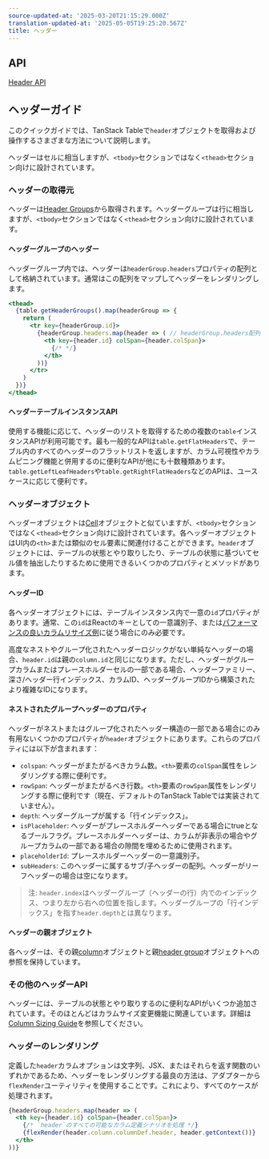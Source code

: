 ```yaml
---
source-updated-at: '2025-03-20T21:15:29.000Z'
translation-updated-at: '2025-05-05T19:25:20.567Z'
title: ヘッダー
---
```

## API

[Header API](../api/core/header)

## ヘッダーガイド

このクイックガイドでは、TanStack Tableで`header`オブジェクトを取得および操作するさまざまな方法について説明します。

ヘッダーはセルに相当しますが、`<tbody>`セクションではなく`<thead>`セクション向けに設計されています。

### ヘッダーの取得元

ヘッダーは[Header Groups](../guide/header-groups)から取得されます。ヘッダーグループは行に相当しますが、`<tbody>`セクションではなく`<thead>`セクション向けに設計されています。

#### ヘッダーグループのヘッダー

ヘッダーグループ内では、ヘッダーは`headerGroup.headers`プロパティの配列として格納されています。通常はこの配列をマップしてヘッダーをレンダリングします。

```jsx
<thead>
  {table.getHeaderGroups().map(headerGroup => {
    return (
      <tr key={headerGroup.id}>
        {headerGroup.headers.map(header => ( // headerGroup.headers配列をマップ
          <th key={header.id} colSpan={header.colSpan}>
            {/* */}
          </th>
        ))}
      </tr>
    )
  })}
</thead>
```

#### ヘッダーテーブルインスタンスAPI

使用する機能に応じて、ヘッダーのリストを取得するための複数の`table`インスタンスAPIが利用可能です。最も一般的なAPIは`table.getFlatHeaders`で、テーブル内のすべてのヘッダーのフラットリストを返しますが、カラム可視性やカラムピニング機能と併用するのに便利なAPIが他にも十数種類あります。`table.getLeftLeafHeaders`や`table.getRightFlatHeaders`などのAPIは、ユースケースに応じて便利です。

### ヘッダーオブジェクト

ヘッダーオブジェクトは[Cell](../guide/cells)オブジェクトと似ていますが、`<tbody>`セクションではなく`<thead>`セクション向けに設計されています。各ヘッダーオブジェクトはUI内の`<th>`または類似のセル要素に関連付けることができます。`header`オブジェクトには、テーブルの状態とやり取りしたり、テーブルの状態に基づいてセル値を抽出したりするために使用できるいくつかのプロパティとメソッドがあります。

#### ヘッダーID

各ヘッダーオブジェクトには、テーブルインスタンス内で一意の`id`プロパティがあります。通常、この`id`はReactのキーとしての一意識別子、または[パフォーマンスの良いカラムリサイズ例](../framework/react/examples/column-resizing-performant)に従う場合にのみ必要です。

高度なネストやグループ化されたヘッダーロジックがない単純なヘッダーの場合、`header.id`は親の`column.id`と同じになります。ただし、ヘッダーがグループカラムまたはプレースホルダーセルの一部である場合、ヘッダーファミリー、深さ/ヘッダー行インデックス、カラムID、ヘッダーグループIDから構築されたより複雑なIDになります。

#### ネストされたグループヘッダーのプロパティ

ヘッダーがネストまたはグループ化されたヘッダー構造の一部である場合にのみ有用ないくつかのプロパティが`header`オブジェクトにあります。これらのプロパティには以下が含まれます：

- `colspan`: ヘッダーがまたがるべきカラム数。`<th>`要素の`colSpan`属性をレンダリングする際に便利です。
- `rowSpan`: ヘッダーがまたがるべき行数。`<th>`要素の`rowSpan`属性をレンダリングする際に便利です（現在、デフォルトのTanStack Tableでは実装されていません）。
- `depth`: ヘッダーグループが属する「行インデックス」。
- `isPlaceholder`: ヘッダーがプレースホルダーヘッダーである場合にtrueとなるブールフラグ。プレースホルダーヘッダーは、カラムが非表示の場合やグループカラムの一部である場合の隙間を埋めるために使用されます。
- `placeholderId`: プレースホルダーヘッダーの一意識別子。
- `subHeaders`: このヘッダーに属するサブ/子ヘッダーの配列。ヘッダーがリーフヘッダーの場合は空になります。

> 注: `header.index`はヘッダーグループ（ヘッダーの行）内でのインデックス、つまり左から右への位置を指します。ヘッダーグループの「行インデックス」を指す`header.depth`とは異なります。

#### ヘッダーの親オブジェクト

各ヘッダーは、その親[column](../guide/columns)オブジェクトと親[header group](../guide/header-groups)オブジェクトへの参照を保持しています。

### その他のヘッダーAPI

ヘッダーには、テーブルの状態とやり取りするのに便利なAPIがいくつか追加されています。そのほとんどはカラムサイズ変更機能に関連しています。詳細は[Column Sizing Guide](../guide/column-sizing)を参照してください。

### ヘッダーのレンダリング

定義した`header`カラムオプションは文字列、JSX、またはそれらを返す関数のいずれかであるため、ヘッダーをレンダリングする最良の方法は、アダプターから`flexRender`ユーティリティを使用することです。これにより、すべてのケースが処理されます。

```jsx
{headerGroup.headers.map(header => (
  <th key={header.id} colSpan={header.colSpan}>
    {/* `header`のすべての可能なカラム定義シナリオを処理 */}
    {flexRender(header.column.columnDef.header, header.getContext())}
  </th>
))}
```
